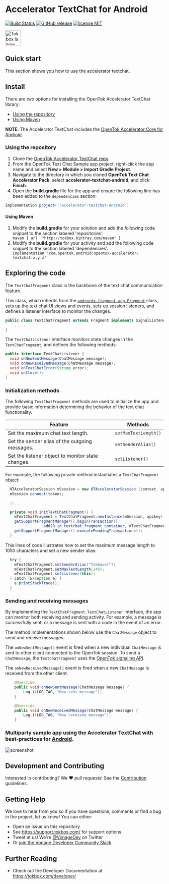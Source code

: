 # Accelerator TextChat for Android

[![Build Status](https://travis-ci.org/opentok/accelerator-textchat-android.svg?branch=master)](https://travis-ci.org/opentok/accelerator-textchat-android)
[![GitHub release](https://img.shields.io/github/tag/opentok/accelerator-textchat-android.svg)](./README.md)
[![license MIT](https://img.shields.io/github/license/mashape/apistatus.svg)](./.github/LICENSE)

<img src="https://assets.tokbox.com/img/vonage/Vonage_VideoAPI_black.svg" height="48px" alt="Tokbox is now known as Vonage" />

## Quick start

This section shows you how to use the accelerator textchat.

## Install

There are two options for installing the OpenTok Accelerator TextChat library:

- [Using the repository](#using-the-repository)
- [Using Maven](#using-maven)

**NOTE**: The Accelerator TextChat includes the [OpenTok Accelerator Core for Android](https://github.com/opentok/accelerator-core-android).

### Using the repository

1. Clone the [OpenTok Accelerator TextChat repo](https://github.com/opentok/accelerator-textchat-android).
2. From the OpenTok Text Chat Sample app project, right-click the app name and select **New > Module > Import Gradle Project**.
3. Navigate to the directory in which you cloned **OpenTok Text Chat Accelerator Pack**, select **accelerator-textchat-android**, and click **Finish**.
4. Open the **build.gradle** file for the app and ensure the following line has been added to the `dependencies` section:

```gradle
implementation project(':accelerator-textchat-android')
```

#### Using Maven

<ol>

<li>Modify the <b>build.gradle</b> for your solution and add the following code snippet to the section labeled 'repositories’:

<code>
maven { url  "http://tokbox.bintray.com/maven" }
</code>

</li>

<li>Modify the <b>build.gradle</b> for your activity and add the following code snippet to the section labeled 'dependencies’:

<code>
implementation 'com.opentok.android:opentok-accelerator-textchat:x.y.z'
</code>

</li>

</ol>

##  Exploring the code

The `TextChatFragment` class is the backbone of the text chat communication feature.

This class, which inherits from the [`androidx.fragment.app.Fragment`](https://developer.android.com/reference/androidx/fragment/app/Fragment) class, sets up the text chat UI views and events, sets up session listeners, and defines a listener interface to monitor the changes.

```java
public class TextChatFragment extends Fragment implements SignalListener {
    . . .
}
```

The `TextChatListener` interface monitors state changes in the `TextChatFragment`, and defines the following methods:

```java
public interface TextChatListener {
  void onNewSentMessage(ChatMessage message);
  void onNewReceivedMessage(ChatMessage message);
  void onTextChatError(String error);
  void onClose();
}
```

### Initialization methods

The following `TextChatFragment` methods are used to initialize the app and provide basic information determining the behavior of the text chat functionality.

| Feature                                           | Methods              |
| ------------------------------------------------- | -------------------- |
| Set the maximum chat text length.                 | `setMaxTextLength()` |
| Set the sender alias of the outgoing messages.    | `setSenderAlias()`   |
| Set the listener object to monitor state changes. | `setListener()`      |


For example, the following private method instantiates a `TextChatFragment` object:

```java
  OTAcceleratorSession mSession = new OTAcceleratorSession (context, apikey, sessionId);
  mSession.connect(token);

  //...

  private void initTextChatFragment() {
    mTextChatFragment = TextChatFragment.newInstance(mSession, apikey);
    getSupportFragmentManager().beginTransaction()
                .add(R.id.textchat_fragment_container, mTextChatFragment).commit();
    getSupportFragmentManager().executePendingTransactions();    
  }
```

This lines of code illustrates how to set the maximum message length to 1050 characters and set a new sender alias:

```java
  try {
    mTextChatFragment.setSenderAlias("Tokboxer");
    mTextChatFragment.setMaxTextLength(140);
    mTextChatFragment.setListener(this);
  } catch (Exception e) {
    e.printStackTrace();
  }
```

### Sending and receiving messages

By implementing the `TextChatFragment.TextChatListener` interface, the app can monitor both receiving and sending activity. For example, a message is successfully sent, or a message is sent with a code in the event of an error.

The method implementations shown below use the `ChatMessage` object to send and receive messages.

The `onNewSentMessage()` event is fired when a new individual `ChatMessage` is sent to other client connected to the OpenTok session. To send a `ChatMessage`, the `TextChatFragment` uses the [OpenTok signaling API](https://tokbox.com/developer/sdks/android/reference/com/opentok/android/Session.html#sendSignal(java.lang.String,%20java.lang.String)).

The `onNewReceivedMessage()` event is fired when a new `ChatMessage` is received from the other client.

```java
    @Override
    public void onNewSentMessage(ChatMessage message) {
        Log.i(LOG_TAG, "New sent message");
    }

    @Override
    public void onNewReceivedMessage(ChatMessage message) {
        Log.i(LOG_TAG, "New received message");
    }
```

### Multiparty sample app using the Accelerator TextChat with best-practices for [Android](https://github.com/opentok/accelerator-sample-apps-android).

![screenshot](screenshot.png)

## Development and Contributing

Interested in contributing? We :heart: pull requests! See the [Contribution](CONTRIBUTING.md) guidelines.

## Getting Help

We love to hear from you so if you have questions, comments or find a bug in the project, let us know! You can either:

- Open an issue on this repository
- See <https://support.tokbox.com/> for support options
- Tweet at us! We're [@VonageDev](https://twitter.com/VonageDev) on Twitter
- Or [join the Vonage Developer Community Slack](https://developer.nexmo.com/community/slack)

## Further Reading

- Check out the Developer Documentation at <https://tokbox.com/developer/>
